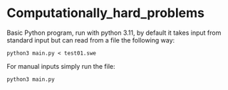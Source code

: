 # Computationally_hard_problems

Basic Python program, run with python 3.11, by default it takes input from standard input but can read from a file the following way:
```shell
python3 main.py < test01.swe
```

For manual inputs simply run the file:

```shell
python3 main.py
```